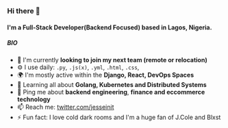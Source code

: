 <!--
**jesseinit/jesseinit** is a ✨ _special_ ✨ repository because its `README.md` (this file) appears on your GitHub profile.

Here are some ideas to get you started:

- 🔭 I’m currently working on ...
- 🌱 I’m currently learning ...
- 👯 I’m looking to collaborate on ...
- 🤔 I’m looking for help with ...
- 💬 Ask me about ...
- 📫 How to reach me: ...
- 😄 Pronouns: ...
- ⚡ Fun fact: ...
-->


### Hi there 👋

#### I'm a Full-Stack Developer(Backend Focused) based in Lagos, Nigeria.

##### BIO

- 🏢 I'm currently **looking to join my next team (remote or relocation)**
- ⚙️ I use daily: `.py`, `.js(x)`, `.yml`, `.html`, `.css`,
- 🌍 I'm mostly active within the **Django, React, DevOps Spaces**
- 🌱 Learning all about **Golang, Kubernetes and Distributed Systems**
- 💬 Ping me about **backend engineering**, **finance and eccommerce technology**
- 📫 Reach me: [twitter.com/jesseinit](https://twitter.com/jesseinit)
- ⚡️ Fun fact: I love cold dark rooms and I'm a huge fan of J.Cole and Blxst
